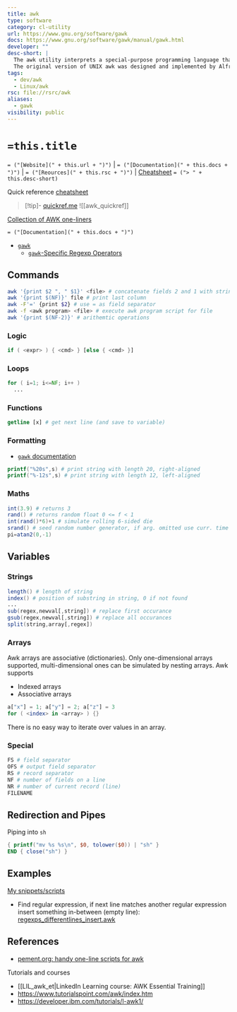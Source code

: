 ```yaml
---
title: awk
type: software
category: cl-utility
url: https://www.gnu.org/software/gawk
docs: https://www.gnu.org/software/gawk/manual/gawk.html
developer: ""
desc-short: |
  The awk utility interprets a special-purpose programming language that makes it possible to handle simple data-reformatting jobs with just a few lines of code.
  The original version of UNIX awk was designed and implemented by Alfred Aho, Peter Weinberger, and Brian Kernighan of Bell Laboratories.
tags:
  - dev/awk
  - Linux/awk
rsc: file://rsrc/awk
aliases:
  - gawk
visibility: public
---
```

# `=this.title`

`= ("[Website](" + this.url + ")")` | `= ("[Documentation](" + this.docs + ")")` | `= ("[Reources](" + this.rsc + ")")` | [Cheatsheet](file://.config/cheat/cheatsheets/personal/awk)
`= ("> " + this.desc-short)`

Quick reference [cheatsheet](file://rsrc/awk/awk.sh)
> [!tip]- [quickref.me](https://quickref.me/awk)
> ![[awk_quickref]]

[Collection of AWK one-liners](https://pement.org/awk/awk1line.txt)

`= ("[Documentation](" + this.docs + ")")`

- [`gawk`](https://www.gnu.org/software/gawk/)
    - [`gawk`-Specific Regexp Operators](https://www.gnu.org/software/gawk/manual/html_node/GNU-Regexp-Operators.html)

## Commands

```bash
awk '{print $2 ", " $1}' <file> # concatenate fields 2 and 1 with string
awk '{print $(NF)}' file # print last column
awk -F'=' {print $2} # use = as field separator
awk -f <awk program> <file> # execute awk program script for file
awk '{print $(NF-2)}' # arithemtic operations
```

### Logic

```awk
if ( <expr> ) { <cmd> } [else { <cmd> }]
```

### Loops

```awk
for ( i=1; i<=NF; i++ )
  ...
```

### Functions

```awk
getline [x] # get next line (and save to variable)
```

### Formatting

- [`gawk` documentation](https://www.gnu.org/software/gawk/manual/gawk.html#Printf)

```awk
printf("%20s",s) # print string with length 20, right-aligned
printf("%-12s",s) # print string with length 12, left-aligned
```

### Maths

```awk
int(3.9) # returns 3
rand() # returns random float 0 <= f < 1
int(rand()*6)+1 # simulate rolling 6-sided die
srand() # seed random number generator, if arg. omitted use curr. time + date\
pi=atan2(0,-1)
```

## Variables

### Strings

```awk
length() # length of string
index() # position of substring in string, 0 if not found
...
sub(regex,newval[,string]) # replace first occurance
gsub(regex,newval[,string]) # replace all occurances
split(string,array[,regex])
```

### Arrays

Awk arrays are associative (dictionaries). Only one-dimensional arrays supported, multi-dimensional ones can be simulated by nesting arrays. Awk supports

- Indexed arrays
- Associative arrays

```awk
a["x"] = 1; a["y"] = 2; a["z"] = 3
for ( <index> in <array> ) {}
```

There is no easy way to iterate over values in an array.

### Special

```bash
FS # field separator
OFS # output field separator
RS # record separator
NF # number of fields on a line
NR # number of current record (line)
FILENAME
```

## Redirection and Pipes

Piping into `sh`

```awk
{ printf("mv %s %s\n", $0, tolower($0)) | "sh" }
END { close("sh") }
```

## Examples

[My snippets/scripts](file://rsrc/awk)

- Find regular expression, if next line matches another regular expression insert something in-between (empty line): [regexps_differentlines_insert.awk](file://rsrc/awk/regexps_differentlines_insert.awk)

## References

- [pement.org: handy one-line scripts for awk](https://pement.org/awk/awk1line.txt)

Tutorials and courses

- [[LIL_awk_et|LinkedIn Learning course: AWK Essential Training]]
- <https://www.tutorialspoint.com/awk/index.htm>
- <https://developer.ibm.com/tutorials/l-awk1/>
